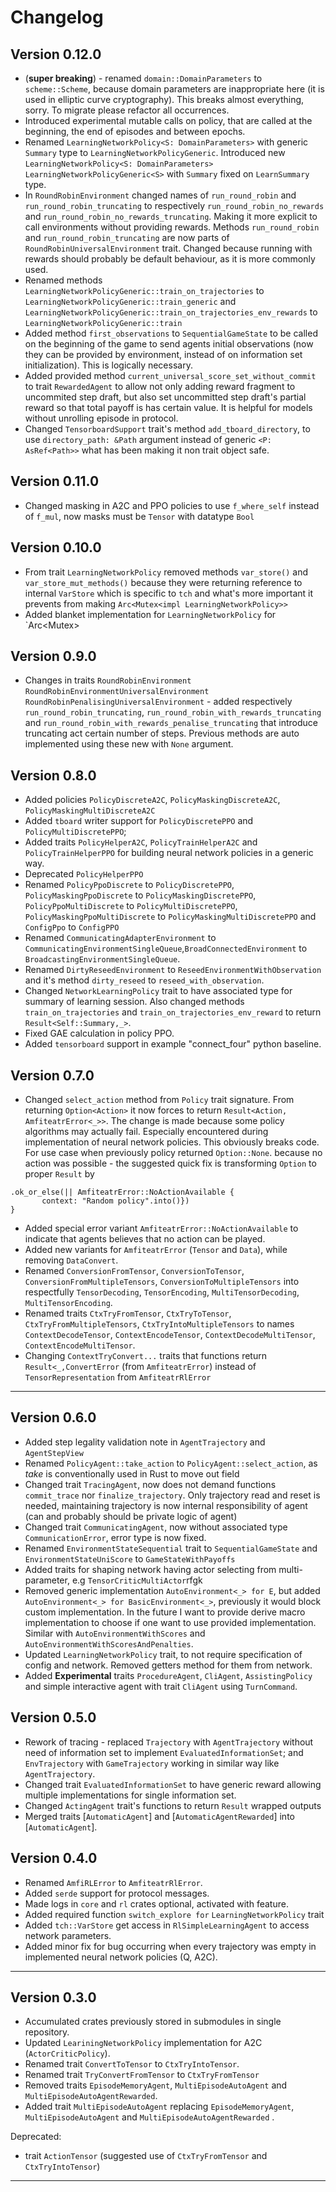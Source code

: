 # Changelog

## Version 0.12.0
+ (**super breaking**) - renamed `domain::DomainParameters` to `scheme::Scheme`, because domain parameters are inappropriate here (it is used in elliptic curve cryptography).
This breaks almost everything, sorry. To migrate please refactor all occurrences.
+ Introduced experimental mutable calls on policy, that are called at the beginning, the end of episodes and between epochs.
+ Renamed `LearningNetworkPolicy<S: DomainParameters>` with generic `Summary` type to `LearningNetworkPolicyGeneric`.
Introduced new `LearningNetworkPolicy<S: DomainParameters> LearningNetworkPolicyGeneric<S>` with `Summary` fixed on `LearnSummary`  type.
+ In `RoundRobinEnvironment` changed names of `run_round_robin` and `run_round_robin_truncating` to
respectively `run_round_robin_no_rewards` and `run_round_robin_no_rewards_truncating`.
Making it more explicit to call environments without providing rewards.
Methods `run_round_robin` and `run_round_robin_truncating` are now parts of `RoundRobinUniversalEnvironment` trait.
Changed because running with rewards should probably be default behaviour, as it is more commonly used.
+ Renamed methods `LearningNetworkPolicyGeneric::train_on_trajectories` to `LearningNetworkPolicyGeneric::train_generic` and
`LearningNetworkPolicyGeneric::train_on_trajectories_env_rewards` to `LearningNetworkPolicyGeneric::train`
+ Added method `first_observations` to `SequentialGameState` to be called on the beginning of the game 
to send agents initial observations (now they can be provided by environment, instead of on information set initialization).
This is logically necessary.
+ Added provided method `current_universal_score_set_without_commit` to trait `RewardedAgent` to allow not only adding reward fragment to uncommited step draft, but also
set uncommitted step draft's partial reward so that total payoff is has certain value. It is helpful for models without unrolling episode in protocol.
+ Changed `TensorboardSupport` trait's method `add_tboard_directory`, to use `directory_path: &Path` argument instead of
generic `<P: AsRef<Path>>` what has been making it non trait object safe.
## Version 0.11.0
+ Changed masking in A2C and PPO policies to use `f_where_self` instead of `f_mul`,
now masks must be `Tensor` with datatype `Bool`

## Version 0.10.0
+ From trait `LearningNetworkPolicy` removed methods `var_store()` and `var_store_mut_methods()` because they were returning reference to internal `VarStore` which is specific to `tch` and what's more important it prevents from making `Arc<Mutex<impl LearningNetworkPolicy>>`
+ Added blanket implementation for `LearningNetworkPolicy` for `Arc<Mutex<impl LearningNetworkPolicy>>
## Version 0.9.0
+ Changes in traits `RoundRobinEnvironment` `RoundRobinEnvironmentUniversalEnvironment`
`RoundRobinPenalisingUniversalEnvironment` - added respectively `run_round_robin_truncating`, 
`run_round_robin_with_rewards_truncating` and `run_round_robin_with_rewards_penalise_truncating` 
that introduce truncating act certain number of steps. Previous methods are auto implemented using these new with `None` argument.

## Version 0.8.0
+ Added policies `PolicyDiscreteA2C`, `PolicyMaskingDiscreteA2C`, `PolicyMaskingMultiDiscreteA2C`
+ Added `tboard` writer support for `PolicyDiscretePPO` and `PolicyMultiDiscretePPO`;
+ Added traits `PolicyHelperA2C`, `PolicyTrainHelperA2C` and `PolicyTrainHelperPPO` for building neural network policies 
in a generic way.
+ Deprecated `PolicyHelperPPO`
+ Renamed `PolicyPpoDiscrete` to `PolicyDiscretePPO`, `PolicyMaskingPpoDiscrete` to `PolicyMaskingDiscretePPO`, `PolicyPpoMultiDiscrete` to `PolicyMultiDiscretePPO`, `PolicyMaskingPpoMultiDiscrete` to `PolicyMaskingMultiDiscretePPO` and `ConfigPpo` to `ConfigPPO`
+ Renamed `CommunicatingAdapterEnvironment` to `CommunicatingEnvironmentSingleQueue`,`BroadConnectedEnvironment` to `BroadcastingEnvironmentSingleQueue`.
+ Renamed `DirtyReseedEnvironment` to `ReseedEnvironmentWithObservation` and it's method `dirty_reseed` to `reseed_with_observation`.
+ Changed `NetworkLearningPolicy` trait to have associated type for summary of learning session.
Also changed methods `train_on_trajectories` and `train_on_trajectories_env_reward` to return `Result<Self::Summary,_>`.
+ Fixed GAE calculation in policy PPO.
+ Added `tensorboard` support in example "connect\_four" python baseline.
## Version 0.7.0
+ Changed `select_action` method from `Policy` trait signature. From returning `Option<Action>` it now forces to return `Result<Action, AmfiteatrError<_>>`.
The change is made because some policy algorithms may actually fail.
Especially encountered during implementation of neural network policies.
This obviously breaks code. For use case when previously policy returned `Option::None`. because no action was possible - 
the suggested quick fix is transforming `Option` to proper `Result` by
```
.ok_or_else(|| AmfiteatrError::NoActionAvailable {
       context: "Random policy".into()})
}
```
+ Added special error variant `AmfiteatrError::NoActionAvailable` to indicate that agents believes that no action can be played.
+ Added new variants for `AmfiteatrError` (`Tensor` and `Data`), while removing `DataConvert`.
+ Renamed `ConversionFromTensor`, `ConversionToTensor`, `ConversionFromMultipleTensors`, `ConversionToMultipleTensors` into respectfully `TensorDecoding`, `TensorEncoding`, `MultiTensorDecoding`, `MultiTensorEncoding`.
+ Renamed traits `CtxTryFromTensor`, `CtxTryToTensor`, `CtxTryFromMultipleTensors`, `CtxTryIntoMultipleTensors` to names `ContextDecodeTensor`, `ContextEncodeTensor`, `ContextDecodeMultiTensor`, `ContextEncodeMultiTensor`.
+ Changing `ContextTryConvert...` traits that functions return `Result<_,ConvertError` (from `AmfiteatrError`) instead of `TensorRepresentation` from `AmfiteatrRlError`
---
## Version 0.6.0
+ Added step legality validation note in `AgentTrajectory` and `AgentStepView`
+ Renamed `PolicyAgent::take_action` to `PolicyAgent::select_action`, as _take_ is conventionally used in Rust to move out field
+ Changed trait `TracingAgent`, now does not demand functions `commit_trace` nor `finalize_trajectory`.
Only trajectory read and reset is needed, maintaining trajectory is now internal responsibility of agent (can and probably should be private logic of agent)
+ Changed trait `CommunicatingAgent`, now without associated type `CommunicationError`, error type is now fixed.
+ Renamed `EnvironmentStateSequential` trait to `SequentialGameState` and `EnvironmentStateUniScore` to `GameStateWithPayoffs`
+ Added traits for shaping network having actor selecting from multi-parameter, e.g `TensorCriticMultiActor`rfgk 
+ Removed generic implementation `AutoEnvironment<_> for E`, but added `AutoEnvironment<_> for BasicEnvironment<_>`,
previously it would block custom implementation. In the future I want to provide derive macro implementation to choose
if one want to use provided implementation. Similar with `AutoEnvironmentWithScores` and `AutoEnvironmentWithScoresAndPenalties`.
+ Updated `LearningNetworkPolicy` trait, to not require specification of config and network. Removed getters method for them from network.
+ Added **Experimental** traits `ProcedureAgent`, `CliAgent`, `AssistingPolicy` and  simple interactive agent with trait `CliAgent` using `TurnCommand`.
## Version 0.5.0
+ Rework of tracing - replaced `Trajectory` with `AgentTrajectory` without
need of information set to implement `EvaluatedInformationSet`;
and `EnvTrajectory` with `GameTrajectory` working in similar way like `AgentTrajectory`.
+ Changed trait `EvaluatedInformationSet` to have generic reward allowing multiple implementations for single information set.
+ Changed `ActingAgent` trait's functions to return `Result` wrapped outputs
+ Merged traits [`AutomaticAgent`] and [`AutomaticAgentRewarded`] into [`AutomaticAgent`].

## Version 0.4.0
+ Renamed `AmfiRLError` to `AmfiteatrRlError`.
+ Added `serde` support for protocol messages.
+ Made logs in `core` and `rl` crates optional, activated with feature.
+ Added required function `switch_explore for` `LearningNetworkPolicy` trait
+ Added `tch::VarStore` get access in `RlSimpleLearningAgent` to access network parameters.
+ Added minor fix for bug occurring when every trajectory was empty in implemented neural network policies (Q, A2C).
___
## Version 0.3.0
+ Accumulated crates previously stored in submodules in single repository.
+ Updated `LeariningNetworkPolicy` implementation for A2C (`ActorCriticPolicy`).
+ Renamed trait `ConvertToTensor` to `CtxTryIntoTensor`.
+ Renamed trait `TryConvertFromTensor` to `CtxTryFromTensor`
+ Removed traits `EpisodeMemoryAgent`, `MultiEpisodeAutoAgent` and `MultiEpisodeAutoAgentRewarded`.
+ Added trait `MultiEpisodeAutoAgent` replacing `EpisodeMemoryAgent`, `MultiEpisodeAutoAgent` and `MultiEpisodeAutoAgentRewarded` .

Deprecated:  
- trait `ActionTensor` (suggested use of `CtxTryFromTensor` and `CtxTryIntoTensor`)


___